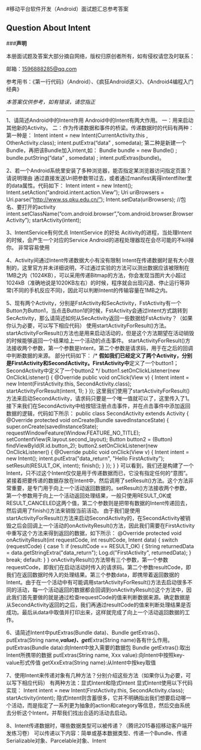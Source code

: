 #移动平台软件开发（Android）面试题汇总参考答案

## Question About Intent

###**声明**

本册面试题及答案大部分摘自网络，版权归原创者所有，如有侵权请您及时联系：

邮箱：1596888285@qq.com

参考用书：《第一行代码》（Android）、《疯狂Android讲义》、《Android4编程入门经典》

*本答案仅供参考，如有错误，请您指正*


---
1、请简述Android中的Intent作用
Android中的Intent有两大作用。
一：用来启动其他新的Activity。
二：作为传递数据和事件的桥梁。传递数据时的代码有两种：
第一种是：
Intent intent = new  Intent(CurrentActivity.this , OtherActivity.class); 
intent.putExtra(“data” , somedata); 
第二种是新建一个Bundle，再把该Bundle加入intent,如：
Bundle bundle = new Bundle() ; 
bundle.putString(“data” , somedata) ; 
intent.putExtras(bundle)。

2、若一个Android系统里安装了多种浏览器，能否指定某浏览器访问指定页面？请说明理由
通过直接发送Uri把参数带过去，或者通过manifest离得intentfilter里的data属性。代码如下：
Intent intent = new Intent();
Intent.setAction(“android.intent.action.View”);
Uri uriBrowsers = Uri.parse(“http://www.ss.pku.edu.cn/”);
Intent.setData(uriBrowsers);
//包名、要打开的activity
intent.setClassName(“com.android.browser”,”com.android.browser.BrowserActivity”);
startActivity(intent);

3、IntentService有何优点
IntentService 的好处
Acitivity的进程，当处理Intent的时候，会产生一个对应的Service
Android的进程处理器现在会尽可能的不kill掉你。
非常容易使用

4、Activity间通过Intent传递数据大小有没有限制
Intent在传递数据时是有大小限制的，这里官方并未详细说明，不过通过实验的方法可以测出数据应该被限制在1MB之内（1024KB），可以采用传递Bitmap的方法，你会发现当图片大小超过1024kB（准确地说是1020KB左右）的时候，程序就会出现闪退、停止运行等异常(不同的手机反应不同)，因此可以判断Intent的传输容量在1MB之内。


5、现有两个Activity，分别是FstActivity和SecActivity，FstActivity有一个Button为Button1，当点击Button1的时候，FstActivity会通过Intent方式跳转到SecActivity，那么请简述如何从SecActivity返回一些数据给FstActivity？（如果你认为必要，可以写下相应代码）
使用startActivityForResult()方法。startActivityForResult()方法也是用来启动活动的，但是这个方法期望在活动销毁的时候能够返回一个结果给上一个活动的点击事件。
startActivityForResult()方法接收两个参数，第一个参数是Intent，第二个参数是请求码，用于在之后的回调中判断数据的来源。
部分代码如下：
/*
**假如我们已经定义了两个Activity，分别是FirstActivity和SecondActivity。FirstActivity中**定义了一个button1；SecondActivity中定义了一个button2
*/
button1.setOnClickListener(new OnClickListener() { 
@Override 
public void onClick(View v) { 
Intent intent = new Intent(FirstActivity.this, SecondActivity.class); 
startActivityForResult(intent, 1); 
} 
});
这里我们使用了startActivityForResult()方法来启动SecondActivity，请求码只要是一个唯一值就可以了，这里传入了1。接下来我们在SecondActivity中给按钮注册点击事件，并在点击事件中添加返回数据的逻辑，代码如下所示： 
public class SecondActivity extends Activity { 
@Override 
protected void onCreate(Bundle savedInstanceState) { 
super.onCreate(savedInstanceState); 
requestWindowFeature(Window.FEATURE_NO_TITLE); 
setContentView(R.layout.second_layout); 
Button button2 = (Button) findViewById(R.id.button_2); 
button2.setOnClickListener(new OnClickListener() { 
@Override 
public void onClick(View v) { 
Intent intent = new Intent(); 
intent.putExtra("data_return", "Hello FirstActivity"); 
setResult(RESULT_OK, intent); 
finish(); 
} 
}); 
} 
} 
可以看到，我们还是构建了一个Intent，只不过这个Intent仅仅是用于传递数据而已，它没有指定任何的“意图”。紧接着把要传递的数据存放在Intent中，然后调用了setResult()方法。这个方法非常重要，是专门用于向上一个活动返回数据的。setResult()方法接收两个参数，第一个参数用于向上一个活动返回处理结果，一般只使用RESULT_OK或RESULT_CANCELED这两个值，第二个参数则是把带有数据的Intent传递回去，然后调用了finish()方法来销毁当前活动。 
由于我们是使用startActivityForResult()方法来启动SecondActivity的，在SecondActivity被销毁之后会回调上一个活动的onActivityResult()方法，因此我们需要在FirstActivity中重写这个方法来得到返回的数据，如下所示： 
@Override 
protected void onActivityResult(int requestCode, int resultCode, Intent data) { 
switch (requestCode) { 
case 1: 
if (resultCode == RESULT_OK) { 
String returnedData = data.getStringExtra("data_return"); 
Log.d("FirstActivity", returnedData); 
} 
break; 
default: 
} 
} 
onActivityResult()方法带有三个参数，第一个参数requestCode，即我们在启动活动时传入的请求码。第二个参数resultCode，即我们在返回数据时传入的处理结果。第三个参数data，即携带着返回数据的Intent。由于在一个活动中有可能调用startActivityForResult()方法去启动很多不同的活动，每一个活动返回的数据都会回调到onActivityResult()这个方法中，因此我们首先要做的就是通过检查requestCode的值来判断数据来源。确定数据是从SecondActivity返回的之后，我们再通过resultCode的值来判断处理结果是否成功。最后从data中取值并打印出来，这样就完成了向上一个活动返回数据的工作。

6、请简述Intent中putExtras(Bundle data)、Bundle getExtras()、putExtra(String name,***value)、get***Extra(String name)各有什么作用。
putExtras(Bundle data):向Intent中放入需要的数据包
Bundle getExtras():取出Intent所携带的数据
putExtras(String name, Xxx value):向Intent中按照key-value形式传值
getXxxExtra(String name):从Intent中按key取值


7、使用Intent来传递对象有几种方法？分别介绍这些方法（如果你认为必要，可以写下相应代码）
有两种方法：显式Intent和隐式Intent
显式Intent使用以下代码实现：
Intent intent = new Intent(FirstActivity.this, SecondActivity.class);
startActivity(intent);
隐式Intent则含蓄很多，它并不明确指出我们想要启动哪一个活动，而是指定了一系列更为抽象的action和category等信息，然后交由系统去分析这个Intent，并帮我们找出合适的活动去启动。


8、Intent传递数据时，哪些数据类型可以被传递？（腾讯2015春招移动客户端开发练习卷）
可以传递以下内容：简单或基本数据类型、传递一个Bundle、传递Serializable对象、Parcelable对象、Intent

